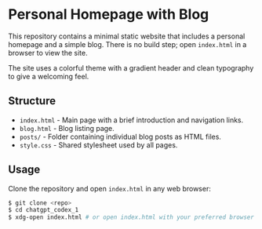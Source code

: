 # Personal Homepage with Blog

This repository contains a minimal static website that includes a personal homepage and a simple blog. There is no build step; open `index.html` in a browser to view the site.

The site uses a colorful theme with a gradient header and clean typography to give a welcoming feel.
## Structure

- `index.html` - Main page with a brief introduction and navigation links.
- `blog.html` - Blog listing page.
- `posts/` - Folder containing individual blog posts as HTML files.
- `style.css` - Shared stylesheet used by all pages.

## Usage

Clone the repository and open `index.html` in any web browser:

```bash
$ git clone <repo>
$ cd chatgpt_codex_1
$ xdg-open index.html # or open index.html with your preferred browser
```
